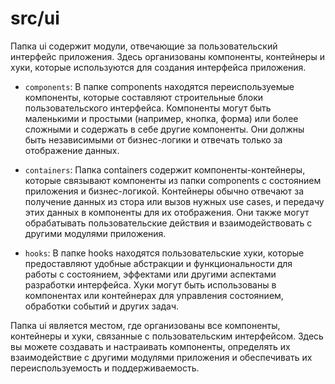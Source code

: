 # src/ui

Папка ui содержит модули, отвечающие за пользовательский интерфейс приложения. Здесь организованы компоненты, контейнеры и хуки, которые используются для создания интерфейса приложения.

-   `components`: В папке components находятся переиспользуемые компоненты, которые составляют строительные блоки пользовательского интерфейса. Компоненты могут быть маленькими и простыми (например, кнопка, форма) или более сложными и содержать в себе другие компоненты. Они должны быть независимыми от бизнес-логики и отвечать только за отображение данных.

-   `containers`: Папка containers содержит компоненты-контейнеры, которые связывают компоненты из папки components с состоянием приложения и бизнес-логикой. Контейнеры обычно отвечают за получение данных из стора или вызов нужных use cases, и передачу этих данных в компоненты для их отображения. Они также могут обрабатывать пользовательские действия и взаимодействовать с другими модулями приложения.

-   `hooks`: В папке hooks находятся пользовательские хуки, которые предоставляют удобные абстракции и функциональности для работы с состоянием, эффектами или другими аспектами разработки интерфейса. Хуки могут быть использованы в компонентах или контейнерах для управления состоянием, обработки событий и других задач.

Папка ui является местом, где организованы все компоненты, контейнеры и хуки, связанные с пользовательским интерфейсом. Здесь вы можете создавать и настраивать компоненты, определять их взаимодействие с другими модулями приложения и обеспечивать их переиспользуемость и поддерживаемость.
